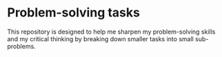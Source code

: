 # Problem-solving tasks

This repository is designed to help me sharpen my problem-solving skills and my critical thinking by breaking down smaller tasks into small sub-problems.
